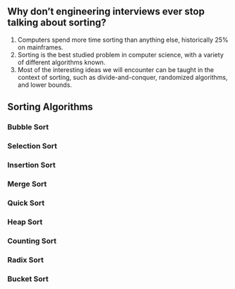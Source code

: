 ## Why don’t engineering interviews ever stop talking about sorting?
1. Computers spend more time sorting than anything else, historically 25% on mainframes.
2. Sorting is the best studied problem in computer science, with a variety of different algorithms known.
3. Most of the interesting ideas we will encounter can be taught in the context of sorting, such as divide-and-conquer, randomized algorithms, and lower bounds.

## Sorting Algorithms


### Bubble Sort

### Selection Sort

### Insertion Sort

### Merge Sort

### Quick Sort

### Heap Sort

### Counting Sort

### Radix Sort

### Bucket Sort